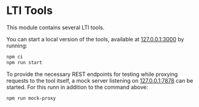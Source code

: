 LTI Tools
=========

This module contains several LTI tools.


You can start a local version of the tools, available at [127.0.0.1:3000](http://127.0.0.1:3000) by running:

```sh
npm ci
npm run start
```

To provide the necessary REST endpoints for testing while proxying requests to the tool itself, a mock server listening
on [127.0.0.1:7878](http://127.0.0.1:7878) can be started. For this runn in addition to the command above:

```sh
npm run mock-proxy
```
